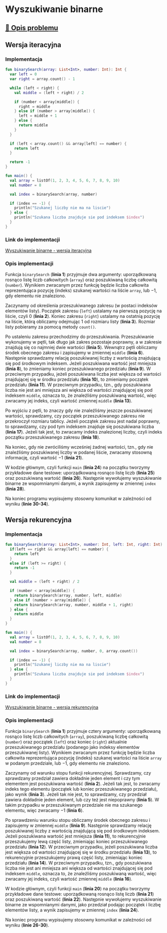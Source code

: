 # Wyszukiwanie binarne

## [:link: Opis problemu](../../../../algorithms/searching/binary-search.md)

## Wersja iteracyjna

### Implementacja

```kotlin
fun binarySearch(array: List<Int>, number: Int): Int {
  var left = 0
  var right = array.count() - 1

  while (left < right) {
    val middle = (left + right) / 2

    if (number < array[middle]) {
      right = middle
    } else if (number > array[middle]) {
      left = middle + 1
    } else {
      return middle
    }
  }

  if (left < array.count() && array[left] == number) {
    return left
  }

  return -1
}

fun main() {
  val array = listOf(1, 2, 3, 4, 5, 6, 7, 8, 9, 10)
  val number = 8

  val index = binarySearch(array, number)

  if (index == -1) {
    println("Szukanej liczby nie ma na liscie")
  } else {
    println("Szukana liczba znajduje sie pod indeksem $index")
  }
}
```

### Link do implementacji

[Wyszukiwanie binarne - wersja iteracyjna](https://ideone.com/n8oV0L)

### Opis implementacji

Funkcja `binarySearch` (**linia 1**) przyjmuje dwa argumenty: uporządkowaną rosnąco listę liczb całkowitych (`array`) oraz poszukiwaną liczbę całkowitą (`number`). Wynikiem zwracanym przez funkcję będzie liczba całkowita reprezentująca pozycję (indeks) szukanej wartości na liście `array`, lub $-1$, gdy elementu nie znaleziono.

Zaczynamy od określenia przeszukiwanego zakresu (w postaci indeksów elementów listy). Początek zakresu (`left`) ustalamy na pierwszą pozycję na liście, czyli $0$ (**linia 2**). Koniec zakresu (`right`) ustalamy na ostatnią pozycję na liście, którą obliczamy odejmując $1$ od rozmiaru listy (**linia 3**). Rozmiar listy pobieramy za pomocą metody `count()`.

Po ustaleniu zakresu przechodzimy do przeszukiwania. Przeszukiwanie wykonujemy w pętli, tak długo jak zakres pozostaje poprawny, a w zakresie znajdują się co najmniej dwie wartości (**linia 5**). Wewnątrz pętli obliczamy środek obecnego zakresu i zapisujemy w zmiennej `middle` (**linia 6**). Następnie sprawdzamy relację poszukiwanej liczby z wartością znajdującą się pod środkowym indeksem. Jeżeli poszukiwana wartość jest mniejsza (**linia 8**), to zmieniamy koniec przeszukiwanego przedziału (**linia 9**). W przeciwnym przypadku, jeżeli poszukiwana liczba jest większa od wartości znajdującej się w środku przedziału (**linia 10**), to zmieniamy początek przedziału (**linia 11**). W przeciwnym przypadku, tzn., gdy poszukiwana liczba nie jest ani mniejsza ani większa od wartości znajdującej się pod indeksem `middle`, oznacza to, że znaleźliśmy poszukiwaną wartość, więc zwracamy jej indeks, czyli wartość zmiennej `middle` (**linia 13**).

Po wyjściu z pętli, to znaczy gdy nie znaleźliśmy jeszcze poszukiwanej wartości, sprawdzamy, czy początek przeszukiwanego zakresu nie przekroczył rozmiaru tablicy. Jeżeli początek zakresu jest nadal poprawny, to sprawdzamy, czy pod tym indeksem znajduje się poszukiwana liczba (**linia 17**). Jeżeli tak jest, to zwracamy indeks znalezionej liczby, czyli indeks początku przeszukiwanego zakresu (**linia 18**).

Na koniec, gdy nie zwróciliśmy wcześniej żadnej wartości, tzn., gdy nie znaleźliśmy poszukiwanej liczby w podanej liście, zwracamy stosowną informację, czyli wartość $-1$ (**linia 21**).

W kodzie głównym, czyli funkcji `main` (**linia 24**) na początku tworzymy przykładowe dane testowe: uporządkowaną rosnąco listę liczb (**linia 25**) oraz poszukiwaną wartość (**linia 26**). Następnie wywołujemy wyszukiwanie binarne ze wspomnianymi danymi, a wynik zapisujemy w zmiennej `index` (**linia 28**).

Na koniec programu wypisujemy stosowny komunikat w zależności od wyniku (**linie 30-34**).

## Wersja rekurencyjna

### Implementacja

```kotlin
fun binarySearch(array: List<Int>, number: Int, left: Int, right: Int): Int {
  if(left == right && array[left] == number) {
    return left
  }
  else if (left >= right) {
    return -1
  }

  val middle = (left + right) / 2

  if (number < array[middle]) {
    return binarySearch(array, number, left, middle)
  } else if (number > array[middle]) {
    return binarySearch(array, number, middle + 1, right)
  } else {
    return middle
  }
}

fun main() {
  val array = listOf(1, 2, 3, 4, 5, 6, 7, 8, 9, 10)
  val number = 8

  val index = binarySearch(array, number, 0, array.count())

  if (index == -1) {
    println("Szukanej liczby nie ma na liscie")
  } else {
    println("Szukana liczba znajduje sie pod indeksem $index")
  }
}
```

### Link do implementacji

[Wyszukiwanie binarne - wersja rekurencyjna](https://ideone.com/F0QMN2)

### Opis implementacji

Funkcja `binarySearch` (**linia 1**) przyjmuje cztery argumenty: uporządkowaną rosnąco listę liczb całkowitych (`array`), poszukiwaną liczbę całkowitą (`number`) oraz początek (`left`) oraz koniec (`right`) aktualnie przeszukiwanego przedziału (podanego jako indeksy elementów przeszukiwanej listy). Wynikiem zwracanym przez funkcję będzie liczba całkowita reprezentująca pozycję (indeks) szukanej wartości na liście `array` w podanym przedziale, lub $-1$, gdy elementu nie znaleziono.

Zaczynamy od warunku stopu funkcji rekurencyjnej. Sprawdzamy, czy sprawdzany przedział zawiera dokładnie jeden element i czy tym elementem jest poszukiwana wartość (**linia 2**). Jeżeli tak jest, to zwracamy indeks tego elementu (początek lub koniec przeszukiwanego przedziału), jako wynik (**linia 3**). Jeżeli tak nie jest, to sprawdzamy, czy przedział zawiera dokładnie jeden element, lub czy też jest niepoprawny (**linia 5**). W takim przypadku w przeszukiwanym przedziale nie ma szukanego elementu, więc zwracamy $-1$ (**linia 6**).

Po sprawdzeniu warunku stopu obliczamy środek obecnego zakresu i zapisujemy w zmiennej `middle` (**linia 9**). Następnie sprawdzamy relację poszukiwanej liczby z wartością znajdującą się pod środkowym indeksem. Jeżeli poszukiwana wartość jest mniejsza (**linia 11**), to rekurencyjnie przeszukujemy lewą część listy, zmieniając koniec przeszukiwanego przedziału (**linia 12**). W przeciwnym przypadku, jeżeli poszukiwana liczba jest większa od wartości znajdującej się w środku przedziału (**linia 13**), to rekurencyjnie przeszukujemy prawą część listy, zmieniając koniec przedziału (**linia 14**). W przeciwnym przypadku, tzn., gdy poszukiwana liczba nie jest ani mniejsza ani większa od wartości znajdującej się pod indeksem `middle`, oznacza to, że znaleźliśmy poszukiwaną wartość, więc zwracamy jej indeks, czyli wartość zmiennej `middle` (**linia 16**).

W kodzie głównym, czyli funkcji `main` (**linia 20**) na początku tworzymy przykładowe dane testowe: uporządkowaną rosnąco listę liczb (**linia 21**) oraz poszukiwaną wartość (**linia 22**). Następnie wywołujemy wyszukiwanie binarne ze wspomnianymi danymi, jako przedział podając początek i liczbę elementów listy, a wynik zapisujemy w zmiennej `index` (**linia 24**).

Na koniec programu wypisujemy stosowny komunikat w zależności od wyniku (**linie 26-30**).
